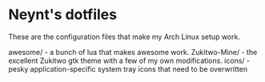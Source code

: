 Neynt's dotfiles
================

These are the configuration files that make my Arch Linux setup work.

awesome/ - a bunch of lua that makes awesome work.
Zukitwo-Mine/ - the excellent Zukitwo gtk theme with a few of my own modifications.
icons/ - pesky application-specific system tray icons that need to be overwritten
